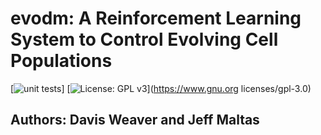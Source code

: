 # evodm: A Reinforcement Learning System to Control Evolving Cell Populations

[![unit tests](https://github.com/DavisWeaver/evo_dm/actions/workflows/tests.yml/badge.svg)]
[![License: GPL v3](https://img.shields.io/badge/License-GPL%20v3-blue.svg)](https://www.gnu.org licenses/gpl-3.0)


<!---(https://github.com/DavisWeaver/evo_dm/actions/workflows/tests.yml)-->

## Authors: Davis Weaver and Jeff Maltas

